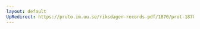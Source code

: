 ```yaml
---
layout: default
UpRedirect: https://pruto.im.uu.se/riksdagen-records-pdf/1870/prot-1870--fk--504/prot-1870--fk--504_001.pdf
---
```

